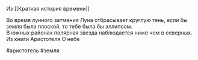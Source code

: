 Из [[Краткая история времени]]

Во время лунного затмения Луна отбрасывает круглую тень, если бы земля была плоской, то тебе была бы эллипсом.  
В южных районах полярная звезда наблюдается ниже чем в северных. 
Из книги Аристотеля О небе

#аристотель #земля
